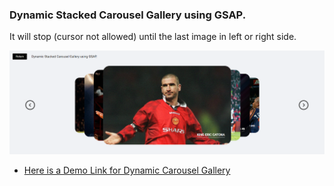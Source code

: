 ### Dynamic Stacked Carousel Gallery using GSAP.

It will stop (cursor not allowed) until the last image in left or right side.

![Carousel Image](https://raw.githubusercontent.com/diosvo/Angular-UI/master/src/assets/images/github/carousel.png)

- [Here is a Demo Link for Dynamic Carousel Gallery](https://www.loom.com/share/a8c06cd459a4439e8c51424348b2b99a)
